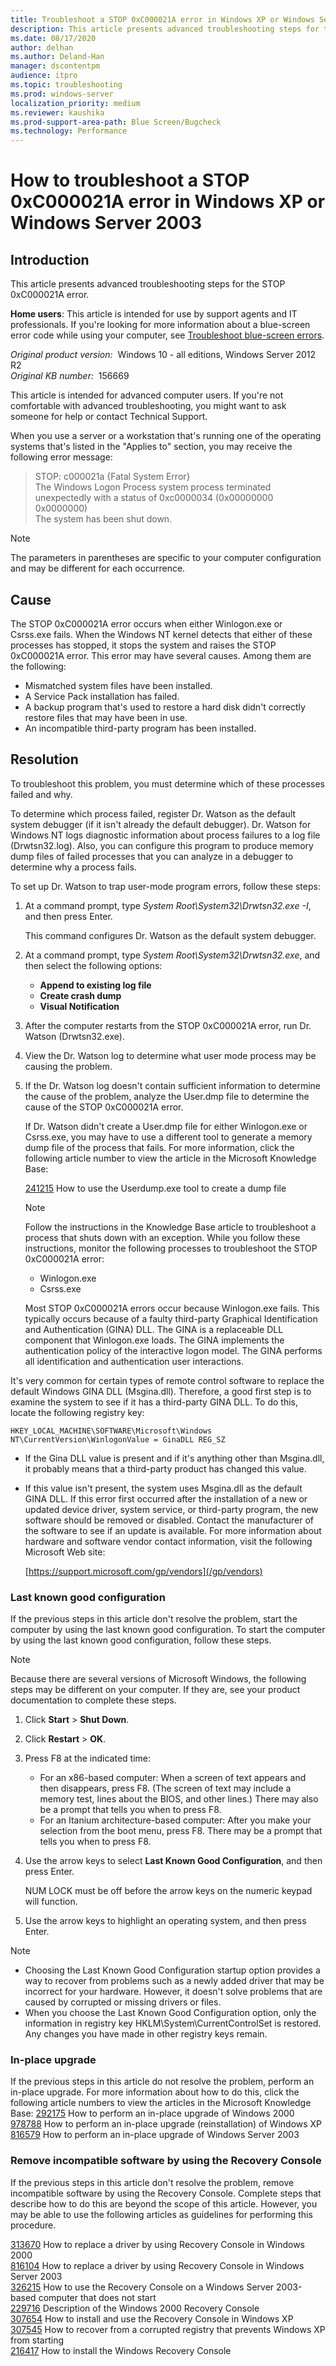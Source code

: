 ```yaml
---
title: Troubleshoot a STOP 0xC000021A error in Windows XP or Windows Server 2003
description: This article presents advanced troubleshooting steps for the STOP 0xC000021A error.
ms.date: 08/17/2020
author: delhan
ms.author: Deland-Han
manager: dscontentpm
audience: itpro
ms.topic: troubleshooting
ms.prod: windows-server
localization_priority: medium
ms.reviewer: kaushika
ms.prod-support-area-path: Blue Screen/Bugcheck
ms.technology: Performance
---
```

# How to troubleshoot a STOP 0xC000021A error in Windows XP or Windows Server 2003

## Introduction

This article presents advanced troubleshooting steps for the STOP 0xC000021A error.

**Home users**: This article is intended for use by support agents and IT professionals. If you're looking for more information about a blue-screen error code while using your computer, see [Troubleshoot blue-screen errors](https://windows.microsoft.com/windows-10/troubleshoot-blue-screen-errors).

_Original product version:_ &nbsp;Windows 10 - all editions,  Windows Server 2012 R2  
_Original KB number:_ &nbsp;156669

This article is intended for advanced computer users. If you're not comfortable with advanced troubleshooting, you might want to ask someone for help or contact Technical Support.

When you use a server or a workstation that's running one of the operating systems that's listed in the "Applies to" section, you may receive the following error message:

> STOP: c000021a {Fatal System Error}  
The Windows Logon Process system process terminated unexpectedly with a status of 0xc0000034 (0x00000000 0x0000000)  
 The system has been shut down.

> [!NOTE]
> The parameters in parentheses are specific to your computer configuration and may be different for each occurrence.

## Cause

The STOP 0xC000021A error occurs when either Winlogon.exe or Csrss.exe fails. When the Windows NT kernel detects that either of these processes has stopped, it stops the system and raises the STOP 0xC000021A error. This error may have several causes. Among them are the following:

- Mismatched system files have been installed.
- A Service Pack installation has failed.
- A backup program that's used to restore a hard disk didn't correctly restore files that may have been in use.
- An incompatible third-party program has been installed.

## Resolution

To troubleshoot this problem, you must determine which of these processes failed and why.

To determine which process failed, register Dr. Watson as the default system debugger (if it isn't already the default debugger). Dr. Watson for Windows NT logs diagnostic information about process failures to a log file (Drwtsn32.log). Also, you can configure this program to produce memory dump files of failed processes that you can analyze in a debugger to determine why a process fails.

To set up Dr. Watson to trap user-mode program errors, follow these steps:

1. At a command prompt, type *System Root\System32\Drwtsn32.exe -I*, and then press Enter.

    This command configures Dr. Watson as the default system debugger.
2. At a command prompt, type *System Root\System32\Drwtsn32.exe*, and then select the following options:

    - **Append to existing log file**  
    - **Create crash dump**  
    - **Visual Notification**  
3. After the computer restarts from the STOP 0xC000021A error, run Dr. Watson (Drwtsn32.exe).
4. View the Dr. Watson log to determine what user mode process may be causing the problem.
5. If the Dr. Watson log doesn't contain sufficient information to determine the cause of the problem, analyze the User.dmp file to determine the cause of the STOP 0xC000021A error.

    If Dr. Watson didn't create a User.dmp file for either Winlogon.exe or Csrss.exe, you may have to use a different tool to generate a memory dump file of the process that fails. For more information, click the following article number to view the article in the Microsoft Knowledge Base:

    [241215](https://support.microsoft.com/help/241215) How to use the Userdump.exe tool to create a dump file

    > [!NOTE]
    > Follow the instructions in the Knowledge Base article to troubleshoot a process that shuts down with an exception. While you follow these instructions, monitor the following processes to troubleshoot the STOP 0xC000021A error:
    >
    > - Winlogon.exe
    > - Csrss.exe
    >
    > Most STOP 0xC000021A errors occur because Winlogon.exe fails. This typically occurs because of a faulty third-party Graphical Identification and Authentication (GINA) DLL. The GINA is a replaceable DLL component that Winlogon.exe loads. The GINA implements the authentication policy of the interactive logon model. The GINA performs all identification and authentication user interactions.

It's very common for certain types of remote control software to replace the default Windows GINA DLL (Msgina.dll). Therefore, a good first step is to examine the system to see if it has a third-party GINA DLL. To do this, locate the following registry key:

`HKEY_LOCAL_MACHINE\SOFTWARE\Microsoft\Windows NT\CurrentVersion\WinlogonValue = GinaDLL REG_SZ`

- If the Gina DLL value is present and if it's anything other than Msgina.dll, it probably means that a third-party product has changed this value.
- If this value isn't present, the system uses Msgina.dll as the default GINA DLL. If this error first occurred after the installation of a new or updated device driver, system service, or third-party program, the new software should be removed or disabled. Contact the manufacturer of the software to see if an update is available. For more information about hardware and software vendor contact information, visit the following Microsoft Web site:

    [https://support.microsoft.com/gp/vendors](/gp/vendors)  

### Last known good configuration

If the previous steps in this article don't resolve the problem, start the computer by using the last known good configuration. To start the computer by using the last known good configuration, follow these steps.

> [!NOTE]
> Because there are several versions of Microsoft Windows, the following steps may be different on your computer. If they are, see your product documentation to complete these steps.

1. Click **Start** > **Shut Down**.
2. Click **Restart** > **OK**.
3. Press F8 at the indicated time:
   - For an x86-based computer: When a screen of text appears and then disappears, press F8. (The screen of text may include a memory test, lines about the BIOS, and other lines.) There may also be a prompt that tells you when to press F8.
   - For an Itanium architecture-based computer: After you make your selection from the boot menu, press F8. There may be a prompt that tells you when to press F8.
4. Use the arrow keys to select **Last Known Good Configuration**, and then press Enter.

    NUM LOCK must be off before the arrow keys on the numeric keypad will function.
5. Use the arrow keys to highlight an operating system, and then press Enter.

> [!NOTE]
>
> - Choosing the Last Known Good Configuration startup option provides a way to recover from problems such as a newly added driver that may be incorrect for your hardware. However, it doesn't solve problems that are caused by corrupted or missing drivers or files.
> - When you choose the Last Known Good Configuration option, only the information in registry key HKLM\System\CurrentControlSet is restored. Any changes you have made in other registry keys remain.

### In-place upgrade

If the previous steps in this article do not resolve the problem, perform an in-place upgrade. For more information about how to do this, click the following article numbers to view the articles in the Microsoft Knowledge Base: [292175](https://support.microsoft.com/help/292175) How to perform an in-place upgrade of Windows 2000  
 [978788](https://support.microsoft.com/help/978788) How to perform an in-place upgrade (reinstallation) of Windows XP  
 [816579](https://support.microsoft.com/help/816579) How to perform an in-place upgrade of Windows Server 2003  

### Remove incompatible software by using the Recovery Console

If the previous steps in this article don't resolve the problem, remove incompatible software by using the Recovery Console. Complete steps that describe how to do this are beyond the scope of this article. However, you may be able to use the following articles as guidelines for performing this procedure.

[313670](https://support.microsoft.com/help/313670) How to replace a driver by using Recovery Console in Windows 2000  
 [816104](https://support.microsoft.com/help/816104) How to replace a driver by using Recovery Console in Windows Server 2003  
 [326215](https://support.microsoft.com/help/326215) How to use the Recovery Console on a Windows Server 2003-based computer that does not start  
 [229716](https://support.microsoft.com/help/229716) Description of the Windows 2000 Recovery Console  
 [307654](https://support.microsoft.com/help/307654) How to install and use the Recovery Console in Windows XP  
 [307545](https://support.microsoft.com/help/307545) How to recover from a corrupted registry that prevents Windows XP from starting  
 [216417](https://support.microsoft.com/help/216417) How to install the Windows Recovery Console
